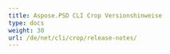 ```yaml
---
title: Aspose.PSD CLI Crop Versionshinweise
type: docs
weight: 30
url: /de/net/cli/crop/release-notes/
---
```

